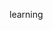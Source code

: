 learning <!DOCTYPE HTML>
<html>
  <head>
    <title> tab title <\title>
      </head>
   <body>
<a href="link or a html page file location"> link name</a>
<img src = "image link or file location" />
      </body>
      </html>
